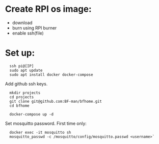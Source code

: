# Create RPI os image:
- download
- burn using RPI burner
- enable ssh(file)

# Set up:
```
  ssh pi@[IP]
  sudo apt update
  sudo apt install docker docker-compose
```
Add github ssh keys.
```
  mkdir projects
  cd projects
  git clone git@github.com:BF-man/bfhome.git
  cd bfhome
```
```
  docker-compose up -d
```
Set mosquitto password. First time only:
```
  docker exec -it mosquitto sh
  mosquitto_passwd -c /mosquitto/config/mosquitto.passwd <username>`


